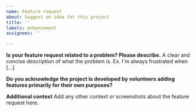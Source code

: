 ```yaml
---
name: Feature request
about: Suggest an idea for this project
title: ''
labels: enhancement
assignees: ''

---
```


**Is your feature request related to a problem? Please describe.**
A clear and concise description of what the problem is. Ex. I'm always frustrated when [...]

**Do you acknowledge the project is developed by volunteers adding features primarily for their own purposes?**

**Additional context**
Add any other context or screenshots about the feature request here.
